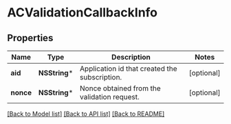 # ACValidationCallbackInfo

## Properties
Name | Type | Description | Notes
------------ | ------------- | ------------- | -------------
**aid** | **NSString*** | Application id that created the subscription. | [optional] 
**nonce** | **NSString*** | Nonce obtained from the validation request. | [optional] 

[[Back to Model list]](../README.md#documentation-for-models) [[Back to API list]](../README.md#documentation-for-api-endpoints) [[Back to README]](../README.md)


